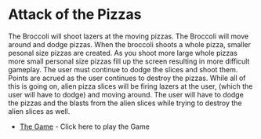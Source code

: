 # Attack of the Pizzas

The Broccoli will shoot lazers at the moving pizzas. The Broccoli will move around and dodge pizzas. When the broccoli shoots a whole pizza, smaller pesonal size pizzas are created. As you shoot more large whole pizzas more small personal size pizzas fill up the screen resulting in more difficult gameplay. The user must continue to dodge the slices and shoot them. Points are acrued as the user continues to destroy the pizzas. While all of this is going on, alien pizza slices will be firing lazers at the user, (which the user will have to dodge) and moving around. The user will have to dodge the pizzas and the blasts from the alien slices while trying to destroy the alien slices as well.

* [The Game](http://127.0.0.1:53345/index.html) - Click here to play the Game
